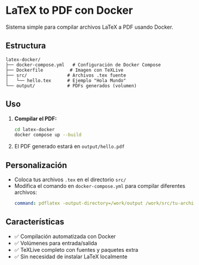 # LaTeX to PDF con Docker

Sistema simple para compilar archivos LaTeX a PDF usando Docker.

## Estructura

```
latex-docker/
├── docker-compose.yml   # Configuración de Docker Compose
├── Dockerfile          # Imagen con TeXLive
├── src/               # Archivos .tex fuente
│   └── hello.tex      # Ejemplo "Hola Mundo"
└── output/            # PDFs generados (volumen)
```

## Uso

1. **Compilar el PDF:**
   ```bash
   cd latex-docker
   docker compose up --build
   ```

2. El PDF generado estará en `output/hello.pdf`

## Personalización

- Coloca tus archivos `.tex` en el directorio `src/`
- Modifica el comando en `docker-compose.yml` para compilar diferentes archivos:
  ```yaml
  command: pdflatex -output-directory=/work/output /work/src/tu-archivo.tex
  ```

## Características

- ✅ Compilación automatizada con Docker
- ✅ Volúmenes para entrada/salida
- ✅ TeXLive completo con fuentes y paquetes extra
- ✅ Sin necesidad de instalar LaTeX localmente